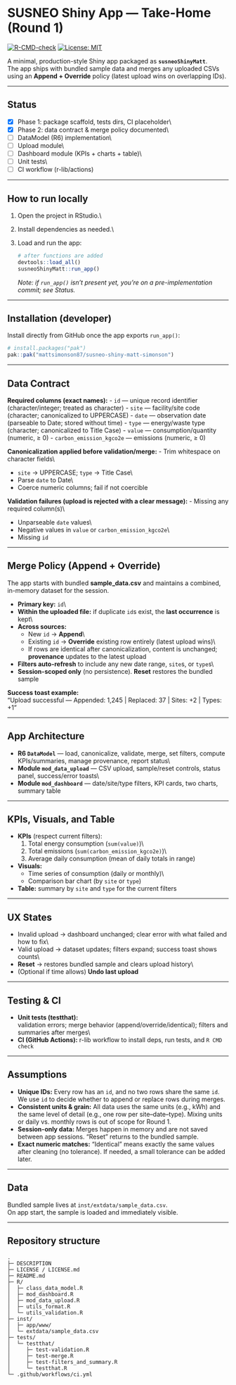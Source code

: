 # SUSNEO Shiny App — Take-Home (Round 1)

[![R-CMD-check](https://github.com/mattsimonson87/susneo-shiny-matt-simonson/actions/workflows/ci.yml/badge.svg)](https://github.com/mattsimonson87/susneo-shiny-matt-simonson/actions/workflows/ci.yml) [![License: MIT](https://img.shields.io/badge/License-MIT-yellow.svg)](LICENSE.md)

A minimal, production-style Shiny app packaged as **`susneoShinyMatt`**.\
The app ships with bundled sample data and merges any uploaded CSVs using an **Append + Override** policy (latest upload wins on overlapping IDs).

------------------------------------------------------------------------

## Status

-   [x] Phase 1: package scaffold, tests dirs, CI placeholder\
-   [x] Phase 2: data contract & merge policy documented\
-   [ ] DataModel (R6) implementation\
-   [ ] Upload module\
-   [ ] Dashboard module (KPIs + charts + table)\
-   [ ] Unit tests\
-   [ ] CI workflow (r-lib/actions)

------------------------------------------------------------------------

## How to run locally

1.  Open the project in RStudio.\

2.  Install dependencies as needed.\

3.  Load and run the app:

    ``` r
    # after functions are added
    devtools::load_all()
    susneoShinyMatt::run_app()
    ```

    *Note: if `run_app()` isn’t present yet, you’re on a pre-implementation commit; see Status.*

------------------------------------------------------------------------

## Installation (developer)

Install directly from GitHub once the app exports `run_app()`:

``` r
# install.packages("pak")
pak::pak("mattsimonson87/susneo-shiny-matt-simonson")
```

------------------------------------------------------------------------

## Data Contract

**Required columns (exact names):** - `id` — unique record identifier (character/integer; treated as character) - `site` — facility/site code (character; canonicalized to UPPERCASE) - `date` — observation date (parseable to Date; stored without time) - `type` — energy/waste type (character; canonicalized to Title Case) - `value` — consumption/quantity (numeric, ≥ 0) - `carbon_emission_kgco2e` — emissions (numeric, ≥ 0)

**Canonicalization applied before validation/merge:** - Trim whitespace on character fields\
- `site` → UPPERCASE; `type` → Title Case\
- Parse `date` to Date\
- Coerce numeric columns; fail if not coercible

**Validation failures (upload is rejected with a clear message):** - Missing any required column(s)\
- Unparseable `date` values\
- Negative values in `value` or `carbon_emission_kgco2e`\
- Missing `id`

------------------------------------------------------------------------

## Merge Policy (Append + Override)

The app starts with bundled **sample_data.csv** and maintains a combined, in-memory dataset for the session.

-   **Primary key:** `id`\
-   **Within the uploaded file:** if duplicate `id`s exist, the **last occurrence** is kept\
-   **Across sources:**
    -   New `id` → **Append**\
    -   Existing `id` → **Override** existing row entirely (latest upload wins)\
    -   If rows are identical after canonicalization, content is unchanged; **provenance** updates to the latest upload
-   **Filters auto-refresh** to include any new date range, `site`s, or `type`s\
-   **Session-scoped only** (no persistence). **Reset** restores the bundled sample

**Success toast example:**\
“Upload successful — Appended: 1,245 \| Replaced: 37 \| Sites: +2 \| Types: +1”

------------------------------------------------------------------------

## App Architecture

-   **R6 `DataModel`** — load, canonicalize, validate, merge, set filters, compute KPIs/summaries, manage provenance, report status\
-   **Module `mod_data_upload`** — CSV upload, sample/reset controls, status panel, success/error toasts\
-   **Module `mod_dashboard`** — date/site/type filters, KPI cards, two charts, summary table

------------------------------------------------------------------------

## KPIs, Visuals, and Table

-   **KPIs** (respect current filters):
    1)  Total energy consumption (`sum(value)`)\
    2)  Total emissions (`sum(carbon_emission_kgco2e)`)\
    3)  Average daily consumption (mean of daily totals in range)
-   **Visuals:**
    -   Time series of consumption (daily or monthly)\
    -   Comparison bar chart (by `site` or `type`)
-   **Table:** summary by `site` and `type` for the current filters

------------------------------------------------------------------------

## UX States

-   Invalid upload → dashboard unchanged; clear error with what failed and how to fix\
-   Valid upload → dataset updates; filters expand; success toast shows counts\
-   **Reset** → restores bundled sample and clears upload history\
-   (Optional if time allows) **Undo last upload**

------------------------------------------------------------------------

## Testing & CI

-   **Unit tests (testthat):**\
    validation errors; merge behavior (append/override/identical); filters and summaries after merges\
-   **CI (GitHub Actions):** r-lib workflow to install deps, run tests, and `R CMD check`

------------------------------------------------------------------------

## Assumptions

- **Unique IDs:** Every row has an `id`, and no two rows share the same `id`. We use `id` to decide whether to append or replace rows during merges.
- **Consistent units & grain:** All data uses the same units (e.g., kWh) and the same level of detail (e.g., one row per site–date–type). Mixing units or daily vs. monthly rows is out of scope for Round 1.
- **Session-only data:** Merges happen in memory and are not saved between app sessions. “Reset” returns to the bundled sample.
- **Exact numeric matches:** “Identical” means exactly the same values after cleaning (no tolerance). If needed, a small tolerance can be added later.

------------------------------------------------------------------------

## Data

Bundled sample lives at `inst/extdata/sample_data.csv`.\
On app start, the sample is loaded and immediately visible.

------------------------------------------------------------------------

## Repository structure

```         
.
├─ DESCRIPTION
├─ LICENSE / LICENSE.md
├─ README.md
├─ R/
│  ├─ class_data_model.R
│  ├─ mod_dashboard.R
│  ├─ mod_data_upload.R
│  ├─ utils_format.R
│  └─ utils_validation.R
├─ inst/
│  ├─ app/www/
│  └─ extdata/sample_data.csv
├─ tests/
│  └─ testthat/
│     ├─ test-validation.R
│     ├─ test-merge.R
│     ├─ test-filters_and_summary.R
│     └─ testthat.R
└─ .github/workflows/ci.yml
```
